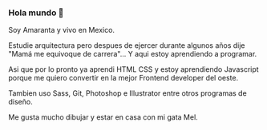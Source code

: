 ### Hola mundo 👋

Soy Amaranta y vivo en Mexico.

Estudie arquitectura pero despues de ejercer durante algunos años dije "Mamá me equivoque de carrera"... 
Y aqui estoy aprendiendo a programar.

Asi que por lo pronto ya aprendi HTML CSS y estoy aprendiendo Javascript porque me quiero convertir en la mejor Frontend developer del oeste. 

Tambien uso Sass, Git, Photoshop e Illustrator entre otros programas de diseño.

Me gusta mucho dibujar y estar en casa con mi gata Mel.

<!--
**AmarantaC/AmarantaC** is a ✨ _special_ ✨ repository because its `README.md` (this file) appears on your GitHub profile.

Here are some ideas to get you started:

- 🔭 I’m currently working on ...
- 🌱 I’m currently learning 
- 👯 I’m looking to collaborate on ...
- 🤔 I’m looking for help with ...
- 💬 Ask me about ...
- 📫 How to reach me: ...
- 😄 Pronouns: ...
- ⚡ Fun fact: ...
-->
